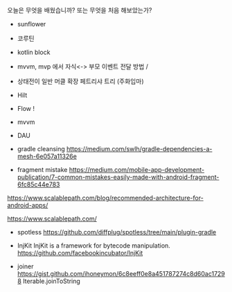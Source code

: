 
오늘은  무엇을  배웠습니까? 또는  무엇을 처음 해보았는가?

- sunflower

- 코루틴
- kotlin block
- mvvm, mvp 에서 자식<-> 부모 이벤트 전달 방법 / 
- 상태전이 일반 머클 확장 페트리샤 트리 (주화입마)
- Hilt
- Flow !
- mvvm

- DAU

- gradle cleansing 
https://medium.com/swlh/gradle-dependencies-a-mesh-6e057a11326e

- fragment mistake
https://medium.com/mobile-app-development-publication/7-common-mistakes-easily-made-with-android-fragment-6fc85c44e783


https://www.scalablepath.com/blog/recommended-architecture-for-android-apps/

https://www.scalablepath.com/


- spotless
https://github.com/diffplug/spotless/tree/main/plugin-gradle

- InjKit
InjKit is a framework for bytecode manipulation.
https://github.com/facebookincubator/InjKit


- joiner
https://gist.github.com/ihoneymon/6c8eeff0e8a451787274c8d60ac17298
Iterable<T>.joinToString

<!--stackedit_data:
eyJoaXN0b3J5IjpbLTEyOTM4Nzc3MTIsLTE5MjY1MDUwNiwtMT
EyNjU3MDAzNCwtODIyMTg2MjEwLC0xNzIyMTE5NDMyLDE5NDY1
ODc5NCwxOTQyNzE5OTA3LC0zNTA1Mjc4NzNdfQ==
-->